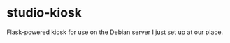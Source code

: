 studio-kiosk
============

Flask-powered kiosk for use on the Debian server I just set up at our place.
